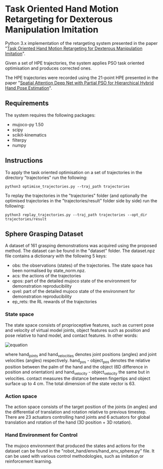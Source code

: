 # Task Oriented Hand Motion Retargeting for Dexterous Manipulation Imitation
Python 3.x implementation of the retargeting system presented in the paper "[Task Oriented Hand Motion Retargeting for Dexterous Manipulation Imitation](https://arxiv.org/abs/1810.01845)".

Given a set of HPE trajectories, the system applies PSO task oriented optimisation and produces corrected ones.

The HPE trajectories were recorded using the 21-point HPE presented in the paper "[Spatial Attention Deep Net with Partial PSO for Hierarchical Hybrid Hand Pose Estimation](https://arxiv.org/abs/1604.03334)".  

## Requirements
The system requires the following packages:
* mujoco-py 1.50
* scipy
* scikit-kinematics
* filterpy
* numpy

## Instructions

To apply the task oriented optimisation on a set of trajectories in the directory "trajectories" run the following:
```
python3 optimise_trajectories.py --traj_path trajectories
```

To replay the trajectories in the "trajectories" folder (and optionally the optimised trajectories in the "trajectories/result" folder side by side) run the following:
```
python3 replay_trajectories.py --traj_path trajectories --opt_dir trajectories/result
```    

## Sphere Grasping Dataset

A dataset of 161 grasping demonstrations was acquired using the proposed method. The dataset can be found in the "dataset" folder.
The dataset.npz file contains a dictionary with the following 5 keys:
* obs: the observations (states) of the trajectories. The state space has been normalised by state_norm.npz.
* acs: the actions of the trajectories
* qpos: part of the detailed mujoco state of the environment for demonstration reproducibility
* qvel: part of the detailed mujoco state of the environment for demonstration reproducibility
* ep_rets: the RL rewards of the trajectories

### State space

The state space consists of proprioceptive features, such as current pose and velocity of virtual model joints, object features such as position and pose relative to hand model, and contact features. In other words:

![equation](https://latex.codecogs.com/svg.image?%5Cbegin%7Bequation%7D%20s_t%20=%20%5Bhand_%7Bjoints%7D;%20hand_%7Bvelocities%7D;%20hand_%7Bpos%7D%20-%20object_%7Bpos%7D;%20hand_%7Bvelocity%7D-object_%7Bvelocity%7D;%20contact%5D,%20%5Cend%7Bequation%7D)

where hand<sub>joints</sub> and hand<sub>velocities</sub> denotes joint positions (angles) and joint velocities (angles) respectively. 
hand<sub>pos</sub> - object<sub>pos</sub> denotes the relative position between the palm of the hand and the object (6D difference in position and orientation) and 
hand<sub>velocity</sub> - object<sub>velocity</sub> the same but in velocities. contact measures the distance between fingertips and object surface up to 4 cm. The total dimension of the state vector is 63.

### Action space

The action space consists of the target position of the joints (in angles) and the differential of translation and rotation relative to previous timestep. 
There are 23 actuators controlling hand joints and 6 actuators for global translation and rotation of the hand (3D position + 3D rotation).

### Hand Environment for Control
The mujoco environment that produced the states and actions for the dataset can be found in the "robot_hand/envs/hand_env_sphere.py" file. 
It can be used with various control methodologies, such as imitation or reinforcement learning.